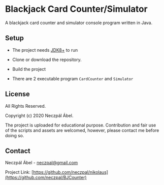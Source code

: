 
# Blackjack Card Counter/Simulator

A blackjack card counter and simulator console program written in Java.


## Setup


* The project needs [JDK8+](https://www.oracle.com/java/technologies/javase/javase-jdk8-downloads.html) to run

* Clone or download the repository.

* Build the project

* There are 2 executable program `CardCounter` and `Simulator`



## License

All Rights Reserved.

Copyright (c) 2020 Neczpál Ábel.

The project is uploaded for educational purpose. Contribution and fair use of the scripts and assets are welcomed, however, please contact me before doing so.


## Contact

Neczpál Ábel - [neczpal@gmail.com](mailto:neczpal@gmail.com)

Project Link: [https://github.com/neczpal/nikolaus](https://github.com/neczpal/BJCounter)
